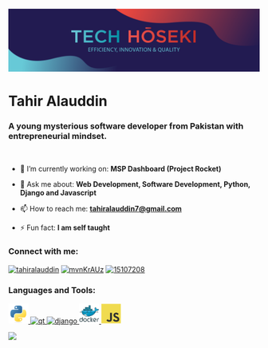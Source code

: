 ![Banner](https://github.com/TahirAlauddin/TahirAlauddin/blob/master/Linkedin%20Banner.png)

# Tahir Alauddin
<h3>A young mysterious software developer from Pakistan with entrepreneurial mindset.</h3>

<br>

- 🔭 I’m currently working on: **MSP Dashboard (Project Rocket)**

- 💬 Ask me about: **Web Development, Software Development, Python, Django and Javascript**

- 📫 How to reach me: **tahiralauddin7@gmail.com**

- ⚡ Fun fact: **I am self taught**

<h3 align="left">Connect with me:</h3>
<p align="left">
<a href="https://linkedin.com/in//tahir-alauddin-a39192212/" target="blank"><img align="center" src="https://raw.githubusercontent.com/rahuldkjain/github-profile-readme-generator/master/src/images/icons/Social/linked-in-alt.svg" alt="tahiralauddin" height="30" width="40" /></a>
<a href="https://discord.gg/mvnKrAUz" target="blank"><img align="center" src="https://raw.githubusercontent.com/rahuldkjain/github-profile-readme-generator/master/src/images/icons/Social/discord.svg" alt="mvnKrAUz" height="30" width="40" /></a>
<a href="https://stackoverflow.com/users/15107208" target="blank"><img align="center" src="https://raw.githubusercontent.com/rahuldkjain/github-profile-readme-generator/master/src/images/icons/Social/stack-overflow.svg" alt="15107208" height="30" width="40" /></a>
</p>


<h3 align="left">Languages and Tools:</h3>
<p align="left">  <a href="https://www.python.org" target="_blank" rel="noreferrer"> <img src="https://raw.githubusercontent.com/devicons/devicon/master/icons/python/python-original.svg" alt="python" width="40" height="40"/> </a> <a href="https://www.qt.io/" target="_blank" rel="noreferrer"> <img src="https://upload.wikimedia.org/wikipedia/commons/0/0b/Qt_logo_2016.svg" alt="qt" width="40" height="40"/> </a>  <a href="https://www.djangoproject.com/" target="_blank" rel="noreferrer"> <img src="https://cdn.worldvectorlogo.com/logos/django.svg" alt="django" width="40" height="40"/> </a> <a href="https://www.docker.com/" target="_blank" rel="noreferrer"> <img src="https://raw.githubusercontent.com/devicons/devicon/master/icons/docker/docker-original-wordmark.svg" alt="docker" width="40" height="40"/> </a>  <a href="https://developer.mozilla.org/en-US/docs/Web/JavaScript" target="_blank" rel="noreferrer"> <img src="https://raw.githubusercontent.com/devicons/devicon/master/icons/javascript/javascript-original.svg" alt="javascript" width="40" height="40"/> </a> </p>



<picture>
  <source
    srcset="https://github-readme-stats-five-rho-71.vercel.app/api?username=TahirAlauddin&show_icons=true&theme=dark"
    media="(prefers-color-scheme: dark)"
  />
  <source
    srcset="https://github-readme-stats-five-rho-71.vercel.app/api?username=TahirAlauddin&show_icons=true"
    media="(prefers-color-scheme: light), (prefers-color-scheme: no-preference)"
  />
  <img src="https://github-readme-stats-five-rho-71.vercel.app/api?username=TahirAlauddin&show_icons=true" />
</picture>



